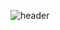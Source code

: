 
![header](https://capsule-render.vercel.app/api?type=wave&color=0:feac5e,100:4bc0c8&height=300&section=header&text=HELLO&fontSize=90&animation=fadeIn)
